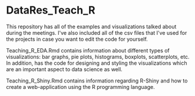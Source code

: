 # DataRes_Teach_R
This repository has all of the examples and visualizations talked about during the meetings. I've also included all of the csv files that I've used for the projects in case you want to edit the code for yourself.

Teaching_R_EDA.Rmd contains information about different types of visualizations: bar graphs, pie plots, histograms, boxplots, scatterplots, etc. In addition, has the code for designing and styling the visualizations which are an important aspect to data science as well. 

Teaching_R_Shiny.Rmd contains information regarding R-Shiny and how to create a web-application using the R programming language. 
